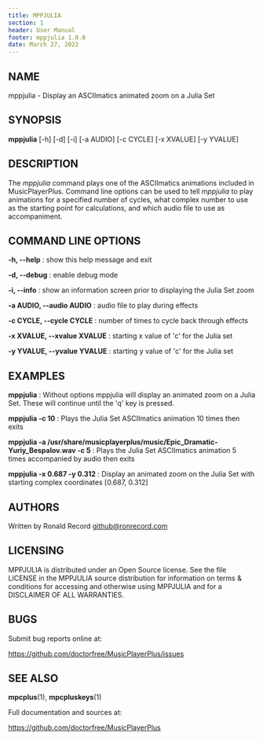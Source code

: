 ```yaml
---
title: MPPJULIA
section: 1
header: User Manual
footer: mppjulia 1.0.0
date: March 27, 2022
---
```

## NAME
mppjulia - Display an ASCIImatics animated zoom on a Julia Set

## SYNOPSIS
**mppjulia** [-h] [-d] [-i] [-a AUDIO] [-c CYCLE] [-x XVALUE] [-y YVALUE]

## DESCRIPTION
The *mppjulia* command plays one of the ASCIImatics animations included in
MusicPlayerPlus. Command line options can be used to tell *mppjulia* to play
animations for a specified number of cycles, what complex number to use as the
starting point for calculations, and which audio file to use as accompaniment.

## COMMAND LINE OPTIONS
**-h, --help**
: show this help message and exit

**-d, --debug**
: enable debug mode

**-i, --info**
: show an information screen prior to displaying the Julia Set zoom

**-a AUDIO, --audio AUDIO**
: audio file to play during effects

**-c CYCLE, --cycle CYCLE**
: number of times to cycle back through effects

**-x XVALUE, --xvalue XVALUE**
: starting x value of 'c' for the Julia set

**-y YVALUE, --yvalue YVALUE**
: starting y value of 'c' for the Julia set

## EXAMPLES
**mppjulia**
: Without options mppjulia will display an animated zoom on a Julia Set. These will continue until the 'q' key is pressed.

**mppjulia -c 10**
: Plays the Julia Set ASCIImatics animation 10 times then exits 

**mppjulia -a /usr/share/musicplayerplus/music/Epic_Dramatic-Yuriy_Bespalov.wav -c 5**
: Plays the Julia Set ASCIImatics animation 5 times accompanied by audio then exits 

**mppjulia -x 0.687 -y 0.312**
: Display an animated zoom on the Julia Set with starting complex coordinates [0.687, 0.312]

## AUTHORS
Written by Ronald Record github@ronrecord.com

## LICENSING
MPPJULIA is distributed under an Open Source license.
See the file LICENSE in the MPPJULIA source distribution
for information on terms &amp; conditions for accessing and
otherwise using MPPJULIA and for a DISCLAIMER OF ALL WARRANTIES.

## BUGS
Submit bug reports online at:

https://github.com/doctorfree/MusicPlayerPlus/issues

## SEE ALSO
**mpcplus**(1), **mpcpluskeys**(1)

Full documentation and sources at:

https://github.com/doctorfree/MusicPlayerPlus

